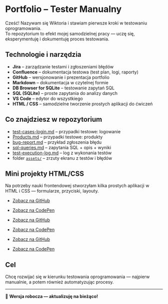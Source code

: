 # Portfolio – Tester Manualny

Cześć! Nazywam się Wiktoria i stawiam pierwsze kroki w testowaniu oprogramowania.  
To repozytorium to efekt mojej samodzielnej pracy — uczę się, eksperymentuję i dokumentuję proces testowania.

## Technologie i narzędzia
- **Jira** – zarządzanie testami i zgłoszeniami błędów  
- **Confluence** – dokumentacja testowa (test plan, logi, raporty)  
- **GitHub** – wersjonowanie i prezentacja portfolio  
- **Markdown** – dokumentacja w czytelnej formie  
- **DB Browser for SQLite** – testowanie zapytań SQL  
- **SQL (SQLite)** – proste zapytania do analizy danych  
- **VS Code** – edytor do wszystkiego  
- **HTML / CSS** – samodzielne tworzenie prostych aplikacji do ćwiczeń

## Co znajdziesz w repozytorium
- [test-cases-login.md](./test-cases-login.md) – przypadki testowe: logowanie  
- [Products.md](./Products.md) – przypadki testowe: produkty  
- [bug-report.md](./bug-report.md) – przykład zgłoszenia błędu  
- [sql-queries.md](./sql-queries.md) – zapytania SQL + opis + wyniki  
- [test-execution-log.md](./test-execution-log.md) – log z wykonania testów  
- folder [`assets/`](./assets) – zrzuty ekranu z testów i błędów

## Mini projekty HTML/CSS

Na potrzeby nauki frontendowej stworzyłam kilka prostych aplikacji w HTML i CSS — formularze, przyciski, layouty.

- [Zobacz na GitHub](https://github.com/wiktoriasznu/Portfolio-2)
- [Zobacz na CodePen](https://codepen.io/Sznura/pen/abxdoXx)

- [Zobacz na GitHub](https://github.com/wiktoriasznu/atoms-pet-shop)
- [Zobacz na CodePen](https://codepen.io/Sznura/pen/zYXqKVw)

- [Zobacz na GitHub](http://github.com/wiktoriasznu/lossos)
- [Zobacz na CodePen](https://codepen.io/Sznura/pen/RwdmPjz)

## Cel
Chcę rozwijać się w kierunku testowania oprogramowania — najpierw manualnie, a potem również automatyzując procesy.  

---

📝 **Wersja robocza — aktualizuję na bieżąco!**  


